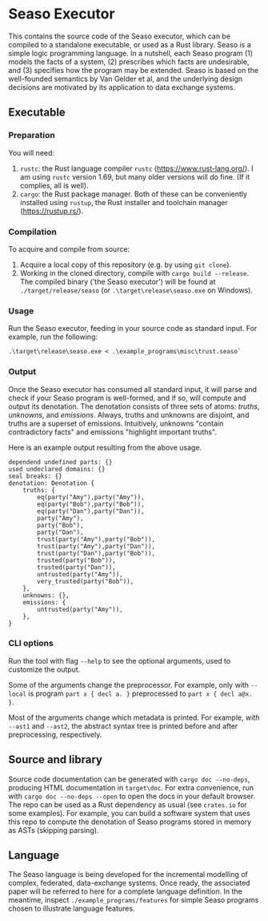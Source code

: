 # Seaso Executor
This contains the source code of the Seaso executor, which can be compiled to a standalone executable, or used as a Rust library.
Seaso is a simple logic programming language.
In a nutshell, each Seaso program (1) models the facts of a system, (2) prescribes which facts are undesirable, and (3) specifies how the program may be extended.
Seaso is based on the well-founded semantics by Van Gelder et al, and the underlying design decisions are motivated by its application to data exchange systems.  

## Executable

### Preparation
You will need:
1. `rustc`: the Rust language compiler `rustc` (https://www.rust-lang.org/). I am using `rustc` version 1.69, but many older versions will do fine. (If it complies, all is well).
2. `cargo`: the Rust package manager.
Both of these can be conveniently installed using `rustup`, the Rust installer and toolchain manager (https://rustup.rs/).

### Compilation
To acquire and compile from source:
1. Acquire a local copy of this repository (e.g. by using `git clone`).
2. Working in the cloned directory, compile with `cargo build --release`.
The compiled binary ('the Seaso executor') will be found at `./target/release/seaso` (or `.\target\release\seaso.exe` on Windows).

### Usage
Run the Seaso executor, feeding in your source code as standard input. For example, run the following:
```
.\target\release\seaso.exe < .\example_programs\misc\trust.seaso`
```

### Output

Once the Seaso executor has consumed all standard input, it will parse and check if your Seaso program is well-formed, and if so, will compute and output its denotation.
The denotation consists of three sets of atoms: _truths_, _unknowns_, and _emissions_.
Always, truths and unknowns are disjoint, and truths are a superset of emissions. 
Intuitively, unknowns "contain contradictory facts" and emissions "highlight important truths".

Here is an example output resulting from the above usage.

```
dependend undefined parts: {}
used undeclared domains: {}
seal breaks: {}
denotation: Denotation {
    truths: {
        eq(party("Amy"),party("Amy")),
        eq(party("Bob"),party("Bob")),
        eq(party("Dan"),party("Dan")),
        party("Amy"),
        party("Bob"),
        party("Dan"),
        trust(party("Amy"),party("Bob")),
        trust(party("Amy"),party("Dan")),
        trust(party("Dan"),party("Bob")),
        trusted(party("Bob")),
        trusted(party("Dan")),
        untrusted(party("Amy")),
        very_trusted(party("Bob")),
    },
    unknowns: {},
    emissions: {
        untrusted(party("Amy")),
    },
}
```

### CLI options
Run the tool with flag `--help` to see the optional arguments, used to customize the output.

Some of the arguments change the preprocessor. For example, only with `--local` is program `part x { decl a. }` preprocessed to `part x { decl a@x. }`.

Most of the arguments change which metadata is printed. For example, _with_ `--ast1` and `--ast2`, the abstract syntax tree is printed before and after preprocessing, respectively.  

## Source and library

Source code documentation can be generated with `cargo doc --no-deps`, producing HTML documentation in `target\doc`.
For extra convenience, run with `cargo doc --no-deps --open` to open the docs in your default browser.
The repo can be used as a Rust dependency as usual (see `crates.io` for some examples).
For example, you can build a software system that uses this repo to compute the denotation of Seaso programs stored in memory as ASTs (skipping parsing).

## Language

The Seaso language is being developed for the incremental modelling of complex, federated, data-exchange systems. Once ready, the associated paper will be referred to here for a complete language definition. In the meantime, inspect `./example_programs/features` for simple Seaso programs chosen to illustrate language features.
